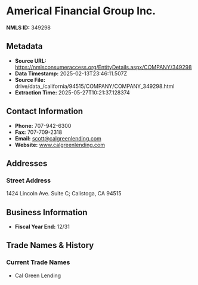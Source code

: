 # Americal Financial Group Inc.

**NMLS ID:** 349298

## Metadata
- **Source URL:** https://nmlsconsumeraccess.org/EntityDetails.aspx/COMPANY/349298
- **Data Timestamp:** 2025-02-13T23:46:11.507Z
- **Source File:** drive/data_/california/94515/COMPANY/COMPANY_349298.html
- **Extraction Time:** 2025-05-27T10:21:37.128374

## Contact Information
- **Phone:** 707-942-6300
- **Fax:** 707-709-2318
- **Email:** scott@calgreenlending.com
- **Website:** www.calgreenlending.com

## Addresses
### Street Address
1424 Lincoln Ave. Suite C; Calistoga, CA 94515

## Business Information
- **Fiscal Year End:** 12/31

## Trade Names & History
### Current Trade Names
- Cal Green Lending
